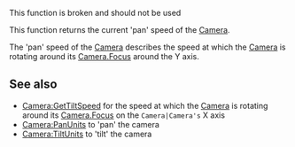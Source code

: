 This function is broken and should not be used

This function returns the current 'pan' speed of the [Camera](https://developer.roblox.com/en-us/api-reference/class/Camera).

The 'pan' speed of the [Camera](https://developer.roblox.com/en-us/api-reference/class/Camera) describes the speed at which the [Camera](https://developer.roblox.com/en-us/api-reference/class/Camera) is rotating around its [Camera.Focus](https://developer.roblox.com/en-us/api-reference/property/Camera/Focus) around the Y axis.

See also
--------

*   [Camera:GetTiltSpeed](https://developer.roblox.com/en-us/api-reference/function/Camera/GetTiltSpeed) for the speed at which the [Camera](https://developer.roblox.com/en-us/api-reference/class/Camera) is rotating around its [Camera.Focus](https://developer.roblox.com/en-us/api-reference/property/Camera/Focus) on the `Camera|Camera's` X axis
*   [Camera:PanUnits](https://developer.roblox.com/en-us/api-reference/function/Camera/PanUnits) to 'pan' the camera
*   [Camera:TiltUnits](https://developer.roblox.com/en-us/api-reference/function/Camera/TiltUnits) to 'tilt' the camera